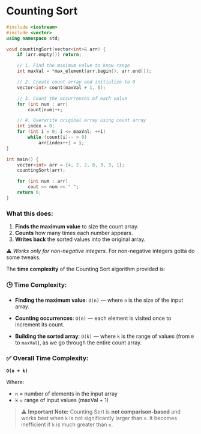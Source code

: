 # Counting Sort

```cpp
#include <iostream>
#include <vector>
using namespace std;

void countingSort(vector<int>& arr) {
    if (arr.empty()) return;

    // 1. Find the maximum value to know range
    int maxVal = *max_element(arr.begin(), arr.end());

    // 2. Create count array and initialize to 0
    vector<int> count(maxVal + 1, 0);

    // 3. Count the occurrences of each value
    for (int num : arr)
        count[num]++;

    // 4. Overwrite original array using count array
    int index = 0;
    for (int i = 0; i <= maxVal; ++i)
        while (count[i]-- > 0)
            arr[index++] = i;
}

int main() {
    vector<int> arr = {4, 2, 2, 8, 3, 3, 1};
    countingSort(arr);

    for (int num : arr)
        cout << num << " ";
    return 0;
}
```

### What this does:

1. **Finds the maximum value** to size the count array.
2. **Counts** how many times each number appears.
3. **Writes back** the sorted values into the original array.

⚠️ *Works only for non-negative integers.* For non-negative integers gotta do some tweaks.


The **time complexity** of the Counting Sort algorithm provided is:

### 🕒 Time Complexity:

* **Finding the maximum value**:
  `O(n)` — where `n` is the size of the input array.

* **Counting occurrences**:
  `O(n)` — each element is visited once to increment its count.

* **Building the sorted array**:
  `O(k)` — where `k` is the range of values (from `0` to `maxVal`), as we go through the entire count array.

### ✅ Overall Time Complexity:

**`O(n + k)`**

Where:

* `n` = number of elements in the input array
* `k` = range of input values (maxVal + 1)

> ⚠️ **Important Note:** Counting Sort is **not comparison-based** and works best when `k` is not significantly larger than `n`. It becomes inefficient if `k` is much greater than `n`.
